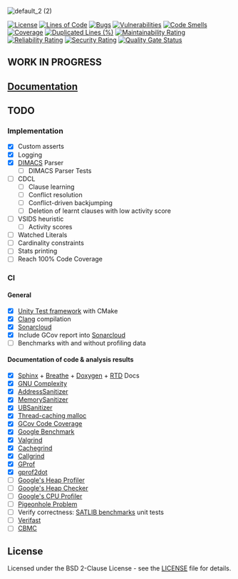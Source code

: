 ![default_2 (2)](https://user-images.githubusercontent.com/33261455/152163475-9d24febc-723a-4390-97ba-fa11e133f15c.png)

[![License](https://img.shields.io/badge/License-BSD%202--Clause-orange.svg)](https://opensource.org/licenses/BSD-2-Clause)
[![Lines of Code](https://sonarcloud.io/api/project_badges/measure?project=marcluque_YASER&metric=ncloc)](https://sonarcloud.io/summary/new_code?id=marcluque_YASER)
[![Bugs](https://sonarcloud.io/api/project_badges/measure?project=marcluque_YASER&metric=bugs)](https://sonarcloud.io/summary/new_code?id=marcluque_YASER)
[![Vulnerabilities](https://sonarcloud.io/api/project_badges/measure?project=marcluque_YASER&metric=vulnerabilities)](https://sonarcloud.io/summary/new_code?id=marcluque_YASER)
[![Code Smells](https://sonarcloud.io/api/project_badges/measure?project=marcluque_YASER&metric=code_smells)](https://sonarcloud.io/summary/new_code?id=marcluque_YASER)
[![Coverage](https://sonarcloud.io/api/project_badges/measure?project=marcluque_YASER&metric=coverage)](https://sonarcloud.io/summary/new_code?id=marcluque_YASER)
[![Duplicated Lines (%)](https://sonarcloud.io/api/project_badges/measure?project=marcluque_YASER&metric=duplicated_lines_density)](https://sonarcloud.io/summary/new_code?id=marcluque_YASER)
[![Maintainability Rating](https://sonarcloud.io/api/project_badges/measure?project=marcluque_YASER&metric=sqale_rating)](https://sonarcloud.io/summary/new_code?id=marcluque_YASER)
[![Reliability Rating](https://sonarcloud.io/api/project_badges/measure?project=marcluque_YASER&metric=reliability_rating)](https://sonarcloud.io/summary/new_code?id=marcluque_YASER)
[![Security Rating](https://sonarcloud.io/api/project_badges/measure?project=marcluque_YASER&metric=security_rating)](https://sonarcloud.io/summary/new_code?id=marcluque_YASER)
[![Quality Gate Status](https://sonarcloud.io/api/project_badges/measure?project=marcluque_YASER&metric=alert_status)](https://sonarcloud.io/summary/new_code?id=marcluque_YASER)

## WORK IN PROGRESS

## [Documentation](https://marcluque.github.io/YASER/)

## TODO

### Implementation

- [X] Custom asserts
- [X] Logging
- [X] [DIMACS](https://people.sc.fsu.edu/~jburkardt/data/cnf/cnf.html) Parser
  - [ ] DIMACS Parser Tests
- [ ] CDCL
  - [ ] Clause learning
  - [ ] Conflict resolution
  - [ ] Conflict-driven backjumping
  - [ ] Deletion of learnt clauses with low activity score
- [ ] VSIDS heuristic
  - [ ] Activity scores  
- [ ] Watched Literals
- [ ] Cardinality constraints
- [ ] Stats printing
- [ ] Reach 100% Code Coverage

### CI

#### General

- [X] [Unity Test framework](http://www.throwtheswitch.org/build/cmake) with CMake
- [X] [Clang](https://clang.llvm.org/) compilation
- [X] [Sonarcloud](https://sonarcloud.io/)
- [X] Include GCov report into [Sonarcloud](https://sonarcloud.io/)
- [ ] Benchmarks with and without profiling data

#### Documentation of code & analysis results

- [X] [Sphinx](https://www.sphinx-doc.org/en/master/) + [Breathe](https://github.com/michaeljones/breathe) + [Doxygen](https://www.doxygen.nl/index.html) + [RTD](https://github.com/readthedocs/sphinx_rtd_theme) Docs
- [X] [GNU Complexity](https://www.gnu.org/software/complexity/)
- [X] [AddressSanitizer](https://github.com/google/sanitizers/wiki/AddressSanitizer)
- [X] [MemorySanitizer](https://github.com/google/sanitizers/wiki/MemorySanitizer)
- [X] [UBSanitizer](https://clang.llvm.org/docs/UndefinedBehaviorSanitizer.html)
- [X] [Thread-caching malloc](https://gperftools.github.io/gperftools/tcmalloc.html)
- [X] [GCov Code Coverage](https://docs.oracle.com/en/operating-systems/oracle-linux/6/porting/ch02s05s01.html)
- [X] [Google Benchmark](https://github.com/google/benchmark)
- [X] [Valgrind](https://valgrind.org/docs/manual/quick-start.html)
- [X] [Cachegrind](https://valgrind.org/docs/manual/cg-manual.html)
- [X] [Callgrind](https://valgrind.org/docs/manual/cl-manual.html)
- [X] [GProf](https://ftp.gnu.org/old-gnu/Manuals/gprof-2.9.1/html_mono/gprof.html)
- [X] [gprof2dot](https://github.com/jrfonseca/gprof2dot)
- [ ] [Google's Heap Profiler](https://gperftools.github.io/gperftools/heapprofile.html)
- [ ] [Google's Heap Checker](https://gperftools.github.io/gperftools/heap_checker.html)
- [ ] [Google's CPU Profiler](https://gperftools.github.io/gperftools/cpuprofile.html)
- [ ] [Pigeonhole Problem](http://user.it.uu.se/~tjawe125/software/pigeonhole/)
- [ ] Verify correctness: [SATLIB benchmarks](https://www.cs.ubc.ca/~hoos/SATLIB/benchm.html) unit tests
- [ ] [Verifast](https://github.com/verifast/verifast)
- [ ] [CBMC](https://www.cprover.org/cbmc/)

## License
Licensed under the BSD 2-Clause License - see the [LICENSE](LICENSE) file for details.
